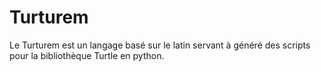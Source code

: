 Turturem
========

Le Turturem est un langage basé sur le latin servant à généré des scripts pour la bibliothèque Turtle en python.
